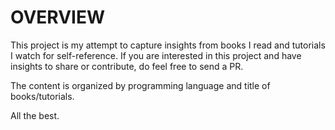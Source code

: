 OVERVIEW
===============================
This project is my attempt to capture insights from books I read and tutorials I watch for self-reference.
If you are interested in this project and have insights to share or contribute, do feel 
free to send a PR.

The content is organized by programming language and title of books/tutorials.

All the best.
